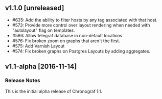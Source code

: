 ## v1.1.0 [unreleased]

- #635: Add the ability to filter hosts by any tag associated with that host.
- #573: Provide more control over layout rendering when needed with
  "autolayout" flag on templates.
- #586: Allow telegraf database in non-default locations
- #576: Fix broken zoom on graphs that aren't the first.
- #575: Add Varnish Layout
- #574: Fix broken graphs on Postgres Layouts by adding aggregates.

## v1.1-alpha [2016-11-14]

### Release Notes

This is the initial alpha release of Chronograf 1.1.
